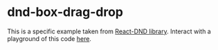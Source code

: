 # dnd-box-drag-drop

This is a specific example taken from [React-DND library](https://github.com/react-dnd/react-dnd/tree/gh-pages). Interact with a playground of this code [here](https://codesandbox.io/s/lt6ob?file=/src/DraggableBox.jsx).

